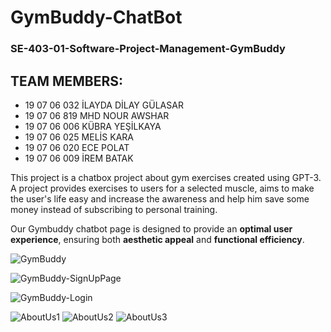 # GymBuddy-ChatBot
### SE-403-01-Software-Project-Management-GymBuddy

## TEAM MEMBERS:

- 19 07 06 032 İLAYDA DİLAY GÜLASAR 
- 19 07 06 819 MHD NOUR AWSHAR
- 19 07 06 006 KÜBRA YEŞİLKAYA
- 19 07 06 025 MELİS KARA
- 19 07 06 020 ECE POLAT
- 19 07 06 009 İREM BATAK

This project is a chatbox project about gym exercises created using GPT-3. 
A project provides exercises to users for a selected muscle, aims to make the user's life easy and increase the awareness and help him save some money instead of subscribing to personal training.

Our Gymbuddy chatbot page is designed to provide an **optimal user experience**, ensuring both **aesthetic appeal** and **functional efficiency**. 

![GymBuddy](https://user-images.githubusercontent.com/93487264/229644868-b561b03a-6db8-4923-986e-7084301a462f.png)

![GymBuddy-SignUpPage](https://user-images.githubusercontent.com/119593384/230716761-534bfec7-a21c-4f0e-a79d-ff411077276f.png)

![GymBuddy-Login](https://user-images.githubusercontent.com/93487264/232260379-b64c6c19-927c-403f-a6ca-6e395156958b.png)


![AboutUs1](https://user-images.githubusercontent.com/76444340/230738075-7cb6116c-9eb4-48f3-81f2-efdb769e40eb.png)
![AboutUs2](https://user-images.githubusercontent.com/76444340/230738078-2a8aed3b-7f8d-430d-a89e-0c29a3e35a72.png)
![AboutUs3](https://user-images.githubusercontent.com/76444340/230738082-0fd756e3-5dbb-43d4-8314-b1422d552fa7.png)

